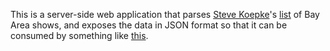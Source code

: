 This is a server-side web application that parses [Steve Koepke](http://www.calweb.com/~skoepke/)'s [list](http://www.jmarshall.com/events/list.txt) of Bay Area shows, and exposes the data in JSON format so that it can be consumed by something like [this](https://github.com/markmatney/norcal-shows).
